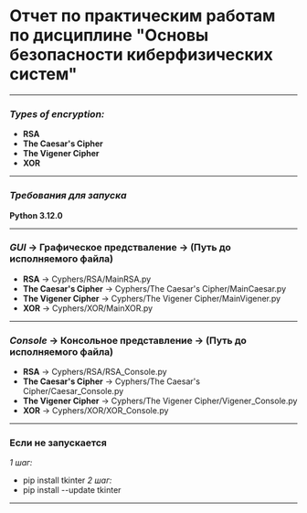 # Отчет по практическим работам по дисциплине "Основы безопасности киберфизических систем"
***
### ___Types of encryption:___
* __RSA__                    
* __The Caesar's Cipher__    
* __The Vigener Cipher__     
* __XOR__                    
***
### ___Требования для запуска___
__Python 3.12.0__
***
### ___GUI___ -> Графическое предстваление -> (Путь до исполняемого файла)
* __RSA__ -> Cyphers/RSA/MainRSA.py
* __The Caesar's Cipher__ -> Cyphers/The Caesar's Cipher/MainCaesar.py
* __The Vigener Cipher__ -> Cyphers/The Vigener Cipher/MainVigener.py
* __XOR__ -> Cyphers/XOR/MainXOR.py
***
### ___Console___ -> Консольное представление -> (Путь до исполняемого файла)
* __RSA__ -> Cyphers/RSA/RSA_Console.py
* __The Caesar's Cipher__ -> Cyphers/The Caesar's Cipher/Caesar_Console.py
* __The Vigener Cipher__ -> Cyphers/The Vigener Cipher/Vigener_Console.py
* __XOR__ -> Cyphers/XOR/XOR_Console.py
***
### Если не запускается 
_1 шаг:_ 
* pip install tkinter
_2 шаг:_
* pip install --update tkinter
***
